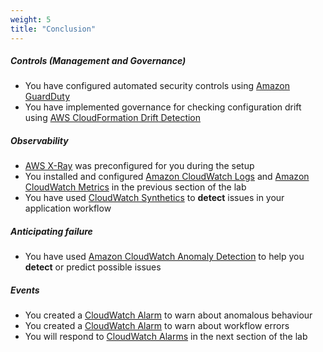 ```yaml
---
weight: 5
title: "Conclusion"
---
```


##### Controls (Management and Governance)

- You have configured automated security controls using [Amazon GuardDuty](https://aws.amazon.com/guardduty/)
- You have implemented governance for checking configuration drift using [AWS CloudFormation Drift Detection](https://docs.aws.amazon.com/AWSCloudFormation/latest/UserGuide/detect-drift-stack.html) 

##### Observability

- [AWS X-Ray](https://aws.amazon.com/xray/) was preconfigured for you during the setup
- You installed and configured [Amazon CloudWatch Logs](https://docs.aws.amazon.com/AmazonCloudWatch/latest/logs/WhatIsCloudWatchLogs.html) and [Amazon CloudWatch Metrics](https://docs.aws.amazon.com/AmazonCloudWatch/latest/monitoring/working_with_metrics.html) in the previous section of the lab
- You have used [CloudWatch Synthetics](https://docs.aws.amazon.com/AmazonCloudWatch/latest/monitoring/CloudWatch_Synthetics_Canaries.html) to **detect** issues in your application workflow

##### Anticipating failure

- You have used [Amazon CloudWatch Anomaly Detection](https://docs.aws.amazon.com/AmazonCloudWatch/latest/monitoring/CloudWatch_Anomaly_Detection.html) to help you **detect** or predict possible issues

##### Events

- You created a [CloudWatch Alarm](https://docs.aws.amazon.com/AmazonCloudWatch/latest/monitoring/AlarmThatSendsEmail.html) to warn about anomalous behaviour
- You created a [CloudWatch Alarm](https://docs.aws.amazon.com/AmazonCloudWatch/latest/monitoring/AlarmThatSendsEmail.html) to warn about workflow errors
- You will respond to [CloudWatch Alarms](https://docs.aws.amazon.com/AmazonCloudWatch/latest/monitoring/AlarmThatSendsEmail.html) in the next section of the lab